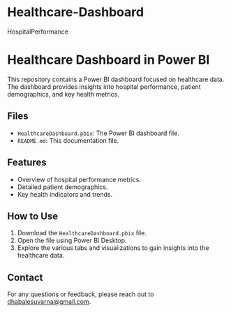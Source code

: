 # Healthcare-Dashboard
HospitalPerformance
# Healthcare Dashboard in Power BI

This repository contains a Power BI dashboard focused on healthcare data. The dashboard provides insights into hospital performance, patient demographics, and key health metrics.

## Files
- `HealthcareDashboard.pbix`: The Power BI dashboard file.
- `README.md`: This documentation file.

## Features
- Overview of hospital performance metrics.
- Detailed patient demographics.
- Key health indicators and trends.

## How to Use
1. Download the `HealthcareDashboard.pbix` file.
2. Open the file using Power BI Desktop.
3. Explore the various tabs and visualizations to gain insights into the healthcare data.

## Contact
For any questions or feedback, please reach out to dhabalesuvarna@gmail.com.

